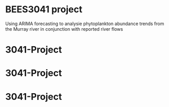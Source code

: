 # BEES3041 project

Using ARIMA forecasting to analysie phytoplankton abundance trends from the Murray river in conjunction with reported river flows 
# 3041-Project
# 3041-Project
# 3041-Project

